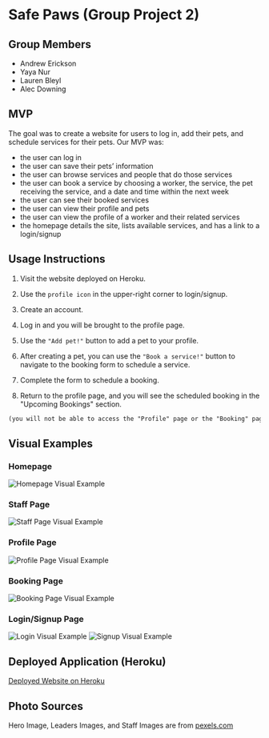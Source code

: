 # Safe Paws (Group Project 2)

## Group Members
  - Andrew Erickson
  - Yaya Nur
  - Lauren Bleyl
  - Alec Downing

## MVP

The goal was to create a website for users to log in, add their pets, and schedule services for their pets. Our MVP was:
  - the user can log in
  - the user can save their pets’ information
  - the user can browse services and people that do those services
  - the user can book a service by choosing a worker, the service, the pet receiving the service, and a date and time within the next week
  - the user can see their booked services
  - the user can view their profile and pets
  - the user can view the profile of a worker and their related services
  - the homepage details the site, lists available services, and has a link to a login/signup

## Usage Instructions

1. Visit the website deployed on Heroku.

2. Use the ```profile icon``` in the upper-right corner to login/signup. 

3. Create an account.

4. Log in and you will be brought to the profile page.

5. Use the ```"Add pet!"``` button to add a pet to your profile.

6. After creating a pet, you can use the ```"Book a service!"``` button to navigate to the booking form to schedule a service.

7. Complete the form to schedule a booking.

8. Return to the profile page, and you will see the scheduled booking in the "Upcoming Bookings" section.

  ```md
  (you will not be able to access the "Profile" page or the "Booking" page unless you are signed in)
  ```


## Visual Examples

### Homepage
![Homepage Visual Example](./public/img/readme-visuals/homepage.png)

### Staff Page
![Staff Page Visual Example](./public/img/readme-visuals/staff.png)

### Profile Page
![Profile Page Visual Example](./public/img/readme-visuals/profile.png)

### Booking Page
![Booking Page Visual Example](./public/img/readme-visuals/booking.png)

### Login/Signup Page
![Login Visual Example](./public/img/readme-visuals/login.png)
![Signup Visual Example](./public/img/readme-visuals/signup.png)

## Deployed Application (Heroku)

<a href="https://safe-paws-da967720d734.herokuapp.com/" target="_blank">Deployed Website on Heroku</a>

## Photo Sources

Hero Image, Leaders Images, and Staff Images are from [pexels.com](https://www.pexels.com)